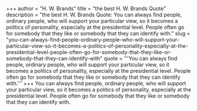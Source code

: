 +++
author = "H. W. Brands"
title = "the best H. W. Brands Quote"
description = "the best H. W. Brands Quote: You can always find people, ordinary people, who will support your particular view, so it becomes a politics of personality, especially at the presidential level. People often go for somebody that they like or somebody that they can identify with."
slug = "you-can-always-find-people-ordinary-people-who-will-support-your-particular-view-so-it-becomes-a-politics-of-personality-especially-at-the-presidential-level-people-often-go-for-somebody-that-they-like-or-somebody-that-they-can-identify-with"
quote = '''You can always find people, ordinary people, who will support your particular view, so it becomes a politics of personality, especially at the presidential level. People often go for somebody that they like or somebody that they can identify with.'''
+++
You can always find people, ordinary people, who will support your particular view, so it becomes a politics of personality, especially at the presidential level. People often go for somebody that they like or somebody that they can identify with.
